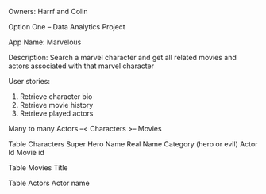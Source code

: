 Owners: Harrf and Colin 

Option One – Data Analytics Project 

App Name: Marvelous 

Description: 
Search a marvel character and get all related movies and actors associated with that marvel character 

User stories: 
1.	Retrieve character bio
2.	Retrieve movie history 
3.	Retrieve played actors 

Many to many 
Actors –< Characters >– Movies 

Table Characters
Super Hero Name 
Real Name 
Category (hero or evil)
Actor Id 
Movie id 

Table Movies
Title 

Table Actors
Actor name 
